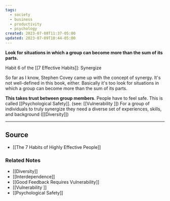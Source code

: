 ```yaml
---
tags:
  - society
  - business
  - productivity
  - psychology
created: 2023-07-08T11:37-05:00
updated: 2023-07-09T10:44-05:00
---
```

**Look for situations in which a group can become more than the sum of its parts.**

Habit 6 of the [[7 Effective Habits]]: Synergize

So far as I know, Stephen Covey came up with the concept of synergy. It's not well-defined in this book, either. Basically it's too look for situations in which a group can become more than the sum of its parts. 

**This takes trust between group members**. People have to feel safe. This is called [[Psychological Safety]]. (see: [[Vulnerability ]])  For a group of individuals to truly synergize they need a diverse set of experiences, skills, and background ([[Diversity]])

---

## Source
- [[The 7 Habits of Highly Effective People]]

### Related Notes
- [[Diversity]] 
- [[Interdependence]]
- [[Good Feedback Requires Vulnerability]] 
- [[Vulnerability ]] 
- [[Psychological Safety]]